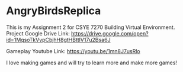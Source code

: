 # AngryBirdsReplica
This is my Assignment 2 for CSYE 7270 Building Virtual Environment.
Project Google Drive Link:
https://drive.google.com/open?id=1MqsoTkVvpCbjhH8gtHBttlV17u2Bsa6J

Gameplay Youtube Link:
https://youtu.be/1mn8J7usRlo

I love making games and will try to learn more and make more games!
